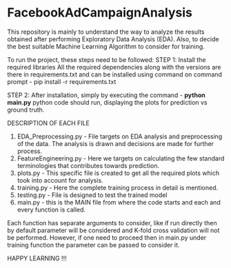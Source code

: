 # FacebookAdCampaignAnalysis
This repository is mainly to understand the way to analyze the results obtained after performing Exploratory Data Analysis (EDA). Also, to decide the best suitable Machine Learning Algorithm to consider for training.

To run the project, these steps need to be followed:
STEP 1: Install the required libraries
        All the required dependencies along with the versions are there in requirements.txt and can be installed using command on command prompt 
        - pip install -r requirements.txt 

STEP 2: After installation, simply by executing the command 
         - <b>python main.py</b>
        python code should run, displaying the plots for prediction vs ground truth. 
        
     
DESCRIPTION OF EACH FILE 
1. EDA_Preprocessing.py - File targets on EDA analysis and preprocessing of the data. The analysis is drawn and decisions are made for further process. 
2. FeatureEngineering.py - Here we targets on calculating the few standard terminologies that contributes towards prediction. 
3. plots.py - This specific file is created to get all the required plots which took into account for analysis.
4. training.py - Here the complete training process in detail is mentioned.
5. testing.py - File is designed to test the trained model 
6. main.py - this is the MAIN file from where the code starts and each and every function is called.



Each function has separate arguments to consider, like if run directly then by default parameter will be considered and K-fold cross validation will not be performed. However, if one need to proceed then in main.py under training function the parameter can be passed to consider it. 

HAPPY LEARNING !!!
